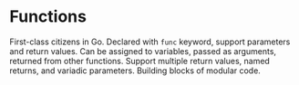 # Functions

First-class citizens in Go. Declared with `func` keyword, support parameters and return values. Can be assigned to variables, passed as arguments, returned from other functions. Support multiple return values, named returns, and variadic parameters. Building blocks of modular code.